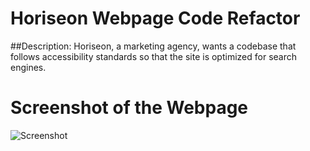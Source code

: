 # Horiseon Webpage Code Refactor
##Description:
Horiseon, a marketing agency, wants a codebase that follows accessibility standards so that the site is optimized for search engines.

# Screenshot of the Webpage
![Screenshot](assets/images/screenshot.png)
